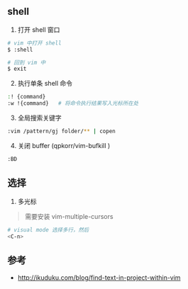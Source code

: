 ## shell

1. 打开 shell 窗口
```bash
# vim 中打开 shell
$ :shell

# 回到 vim 中
$ exit
```

2. 执行单条 shell 命令

```bash
:! {command}
:w !{command}   # 将命令执行结果写入光标所在处
```

3. 全局搜索关键字

```bash
:vim /pattern/gj folder/** | copen
```

4. 关闭 buffer (qpkorr/vim-bufkill )
```bash
:BD
```

## 选择
1. 多光标
> 需要安装 vim-multiple-cursors
```bash
# visual mode 选择多行，然后
<C-n>
```

## 参考
* http://ikuduku.com/blog/find-text-in-project-within-vim
